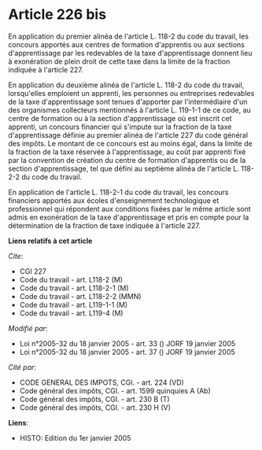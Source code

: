 # Article 226 bis

En application du premier alinéa de l'article L. 118-2 du code du travail, les concours apportés aux centres de formation
d'apprentis ou aux sections d'apprentissage par les redevables de la taxe d'apprentissage donnent lieu à exonération de plein
droit de cette taxe dans la limite de la fraction indiquée à l'article 227.

En application du deuxième alinéa de l'article L. 118-2 du code du travail, lorsqu'elles emploient un apprenti, les personnes
ou entreprises redevables de la taxe d'apprentissage sont tenues d'apporter par l'intermédiaire d'un des organismes
collecteurs mentionnés à l'article L. 119-1-1 de ce code, au centre de formation ou à la section d'apprentissage où est
inscrit cet apprenti, un concours financier qui s'impute sur la fraction de la taxe d'apprentissage définie au premier alinéa
de l'article 227 du code général des impôts. Le montant de ce concours est au moins égal, dans la limite de la fraction de la
taxe réservée à l'apprentissage, au coût par apprenti fixé par la convention de création du centre de formation d'apprentis
ou de la section d'apprentissage, tel que défini au septième alinéa de l'article L. 118-2-2 du code du travail.

En application de l'article L. 118-2-1 du code du travail, les concours financiers apportés aux écoles d'enseignement
technologique et professionnel qui répondent aux conditions fixées par le même article sont admis en exonération de la taxe
d'apprentissage et pris en compte pour la détermination de la fraction de taxe indiquée à l'article 227.

**Liens relatifs à cet article**

_Cite_:

  - CGI 227
  - Code du travail - art. L118-2 (M)
  - Code du travail - art. L118-2-1 (M)
  - Code du travail - art. L118-2-2 (MMN)
  - Code du travail - art. L119-1-1 (M)
  - Code du travail - art. L119-4 (M)

_Modifié par_:

  - Loi n°2005-32 du 18 janvier 2005 - art. 33 () JORF 19 janvier 2005
  - Loi n°2005-32 du 18 janvier 2005 - art. 37 () JORF 19 janvier 2005

_Cité par_:

  - CODE GENERAL DES IMPOTS, CGI. - art. 224 (VD)
  - Code général des impôts, CGI. - art. 1599 quinquies A (Ab)
  - Code général des impôts, CGI. - art. 230 B (T)
  - Code général des impôts, CGI. - art. 230 H (V)

**Liens**:

  - HISTO: Edition du 1er janvier 2005
